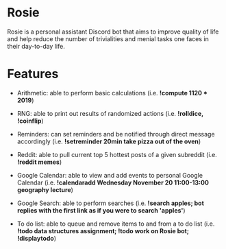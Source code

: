 # Rosie
Rosie is a personal assistant Discord bot that aims to improve quality of life and help reduce the number of trivialities and menial tasks one faces in their day-to-day life.

# Features
- Arithmetic: able to perform basic calculations (i.e. **!compute 1120 * 2019**)

- RNG: able to print out results of randomized actions (i.e. **!rolldice, !coinflip**)

- Reminders: can set reminders and be notified through direct message accordingly (i.e. **!setreminder 20min take pizza out of the oven**)

- Reddit: able to pull current top 5 hottest posts of a given subreddit (i.e. **!reddit memes**)

- Google Calendar: able to view and add events to personal Google Calendar (i.e. **!calendaradd Wednesday November 20 11:00-13:00 geography lecture**)

- Google Search: able to perform searches (i.e. **!search apples; bot replies with the first link as if you were to search 'apples'**)

- To do list: able to queue and remove items to and from a to do list (i.e. **!todo data structures assignment; !todo work on Rosie bot; !displaytodo**)

